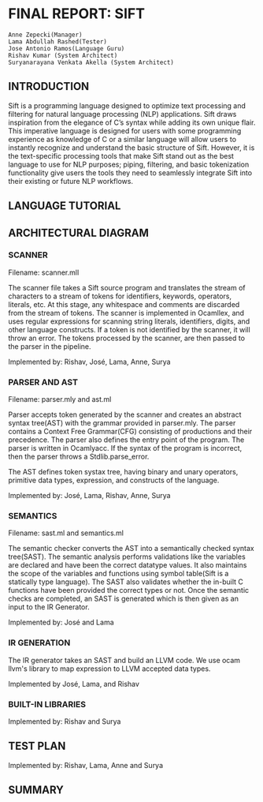 # FINAL REPORT: SIFT

```
Anne Zepecki(Manager)
Lama Abdullah Rashed(Tester)
Jose Antonio Ramos(Language Guru)
Rishav Kumar (System Architect)
Suryanarayana Venkata Akella (System Architect)
```

## INTRODUCTION

Sift is a programming language designed to optimize text processing and filtering for natural language processing (NLP) applications. Sift draws inspiration from the elegance of C’s syntax while adding its own unique flair. This imperative language is designed for users with some programming experience as knowledge of C or a similar language will allow users to instantly recognize and understand the basic structure of Sift. However, it is the text-specific processing tools that make Sift stand out as the best language to use for NLP purposes; piping, filtering, and basic tokenization functionality give users the tools they need to seamlessly integrate Sift into their existing or future NLP workflows.

## LANGUAGE TUTORIAL

## ARCHITECTURAL DIAGRAM

### SCANNER

Filename: scanner.mll

The scanner file takes a Sift source program and translates the stream of characters to a stream of tokens for identifiers, keywords, operators, literals, etc. At this stage, any whitespace and comments are discarded from the stream of tokens.
The scanner is implemented in Ocamllex, and uses regular expressions for scanning string literals, identifiers, digits, and other language constructs. If a token is not identified by the scanner, it will throw an error. The tokens processed by the scanner, are then passed to the parser in the pipeline.

Implemented by: Rishav, José, Lama, Anne, Surya 

### PARSER AND AST

Filename: parser.mly and ast.ml

Parser accepts token generated by the scanner and creates an abstract syntax tree(AST) with the grammar provided in parser.mly. The parser contains a Context Free Grammar(CFG) consisting of productions and their precedence. The parser also defines the entry point of the program. The parser is written in Ocamlyacc. If the syntax of the program is incorrect, then the parser throws a Stdlib.parse_error.

The AST defines token systax tree, having binary and unary operators, primitive data types, expression, and constructs of the language.

Implemented by: José, Lama, Rishav, Anne, Surya 

### SEMANTICS

Filename: sast.ml and semantics.ml

The semantic checker converts the AST into a semantically checked syntax tree(SAST). The semantic analysis performs validations like the variables are declared and have been the correct datatype values. It also maintains the scope of the variables and functions using symbol table(Sift is a statically type language). The SAST also validates whether the in-built C functions have been provided the correct types or not. Once the semantic checks are completed, an SAST is generated which is then given as an input to the IR Generator.

Implemented by: José and Lama

### IR GENERATION

The IR generator takes an SAST and build an LLVM code. We use ocam llvm's library to map expression to LLVM accepted data types. 

Implemented by José, Lama, and Rishav

### BUILT-IN LIBRARIES

Implemented by: Rishav and Surya

## TEST PLAN

Implemented by: Rishav, Lama, Anne and Surya
## SUMMARY
